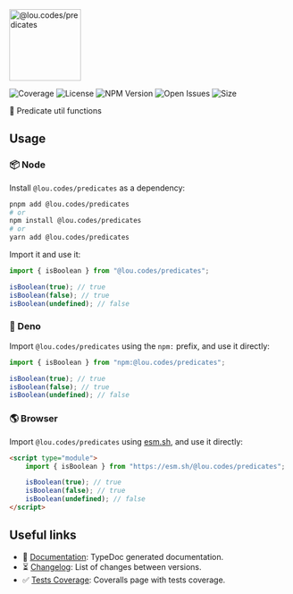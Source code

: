 <img alt="@lou.codes/predicates" id="logo" src="https://lou.codes/logos/lou_codes_predicates.svg" height="128" />

![Coverage][coverage-badge] ![License][license-badge]
![NPM Version][npm-version-badge] ![Open Issues][open-issues-badge]
![Size][size-badge]

🧐 Predicate util functions

## Usage

### 📦 Node

Install `@lou.codes/predicates` as a dependency:

```bash
pnpm add @lou.codes/predicates
# or
npm install @lou.codes/predicates
# or
yarn add @lou.codes/predicates
```

Import it and use it:

```typescript
import { isBoolean } from "@lou.codes/predicates";

isBoolean(true); // true
isBoolean(false); // true
isBoolean(undefined); // false
```

### 🦕 Deno

Import `@lou.codes/predicates` using the `npm:` prefix, and use it directly:

```typescript
import { isBoolean } from "npm:@lou.codes/predicates";

isBoolean(true); // true
isBoolean(false); // true
isBoolean(undefined); // false
```

### 🌎 Browser

Import `@lou.codes/predicates` using [esm.sh][esm.sh], and use it directly:

```html
<script type="module">
	import { isBoolean } from "https://esm.sh/@lou.codes/predicates";

	isBoolean(true); // true
	isBoolean(false); // true
	isBoolean(undefined); // false
</script>
```

## Useful links

-   📝 [Documentation][documentation]: TypeDoc generated documentation.
-   ⏳ [Changelog][changelog]: List of changes between versions.
-   ✅ [Tests Coverage][coverage]: Coveralls page with tests coverage.

<!-- Reference -->

[changelog]:
	https://github.com/loucyx/lou.codes/blob/main/packages/@lou.codes/predicates/CHANGELOG.md
[coverage-badge]:
	https://img.shields.io/coveralls/github/loucyx/lou.codes.svg?label=Test+Coverage&labelColor=666&color=0a8
[coverage]: https://coveralls.io/github/loucyx/lou.codes
[documentation]: https://lou.codes/libraries/lou_codes_predicates/
[esm.sh]: https://esm.sh
[license-badge]:
	https://img.shields.io/npm/l/@lou.codes/predicates.svg?label=License&labelColor=666&color=0a8
[npm-version-badge]:
	https://img.shields.io/npm/v/@lou.codes/predicates.svg?label=NPM+Version&labelColor=666&color=0a8
[open-issues-badge]:
	https://img.shields.io/github/issues/loucyx/lou.codes.svg?label=Issues&labelColor=666&color=0a8
[size-badge]:
	https://img.shields.io/badge/dynamic/json?label=Size+(min%2Bbrotli)&labelColor=666&color=0a8&suffix=KiB&query=%24.size&url=https%3A%2F%2Fraw.githubusercontent.com%2Floucyx%2Flou.codes%2Fmain%2Fpackages%2F%40lou.codes%2Fpredicates%2Fpackage.json
